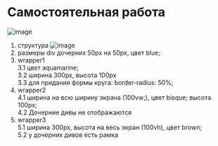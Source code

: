 # Самостоятельная работа
![image](https://user-images.githubusercontent.com/113675674/195058001-01fd0a79-423d-463c-8d73-2592c4b07b31.png)
1. структура ![image](https://user-images.githubusercontent.com/113675674/195058076-c4e07391-ca44-4e5d-845e-b06533fecc7a.png)  
2. размеры div дочерних 50px на 50px, цвет blue;  
3. wrapper1  
3.1 цвет aquamarine;  
3.2 ширина 300рх, высота 100рх  
3.3 для придания формы круга:  border-radius: 50%;
4. wrapper2  
4.1 ширина на всю ширину экрана (100vw;), цвет bisque; высота 100px;      
4.2 Дочерние дивы не отображаются  
5. wrapper3  
5.1 ширина 300рх, высота на весь экран (100vh), цвет brown;  
5.2 у дочерних дивов есть рамка  
